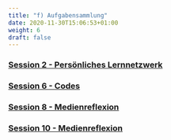 ```yaml
---
title: "f) Aufgabensammlung"
date: 2020-11-30T15:06:53+01:00
weight: 6
draft: false
---
```


<!-- Kurzverlinkung wie bei 6 möglich !-->


### [Session 2 - Persönliches Lernnetzwerk](https://lehrerbildung.github.io/4_die_sitzungen/f_aufgaben/session2_aufgaben_h5p/)
### [Session 6 - Codes](session6_aufgaben_h5p/)
### [Session 8 - Medienreflexion](session8_aufgaben_h5p/)
### [Session 10 - Medienreflexion](session10_aufgaben_h5p/)

